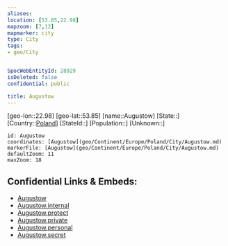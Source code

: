```yaml
---
aliases: 
location: [53.85,22.98]
mapzoom: [7,12] 
mapmarker: city 
type: City
tags:
- geo/City


SpocWebEntityId: 28929
isDeleted: false
confidential: public

title: Augustow
---
```

[geo-lon::22.98]
[geo-lat::53.85]
[name::Augustow]
[State::]
[Country::[Poland](geo/Continent/Europe/Poland.md)]
[StateId::]
[Population::]
[Unknown::]


```leaflet
id: Augustow
coordinates: [Augustow](geo/Continent/Europe/Poland/City/Augustow.md)
markerFile: [Augustow](geo/Continent/Europe/Poland/City/Augustow.md)
defaultZoom: 11 
maxZoom: 18
```


## Confidential Links & Embeds: 
- [Augustow](../../../../../../_public/geo/Continent/Europe/Poland/City/Augustow.md) 
- [Augustow.internal](../../../../../../_internal/geo/Continent/Europe/Poland/City/Augustow.internal.md) 
- [Augustow.protect](../../../../../../_protect/geo/Continent/Europe/Poland/City/Augustow.protect.md) 
- [Augustow.private](../../../../../../_private/geo/Continent/Europe/Poland/City/Augustow.private.md) 
- [Augustow.personal](../../../../../../_personal/geo/Continent/Europe/Poland/City/Augustow.personal.md) 
- [Augustow.secret](../../../../../../_secret/geo/Continent/Europe/Poland/City/Augustow.secret.md) 
